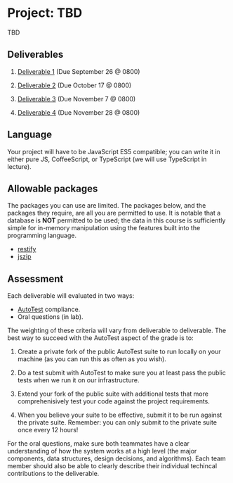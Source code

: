 # Project: TBD

TBD

## Deliverables

1. [Deliverable 1](Deliverable1.md) (Due September 26 @ 0800)

1. [Deliverable 2](Deliverable2.md) (Due October 17 @ 0800)

1. [Deliverable 3](Deliverable3.md) (Due November 7 @ 0800)

1. [Deliverable 4](Deliverable4.md) (Due November 28 @ 0800)

## Language

Your project will have to be JavaScript ES5 compatible; you can write it in either pure JS, CoffeeScript, or TypeScript (we will use TypeScript in lecture).

## Allowable packages

The packages you can use are limited. The packages below, and the packages they require, are all you are permitted to use. It is notable that a database is **NOT** permitted to be used; the data in this course is sufficiently simple for in-memory manipulation using the features built into the programming language.

* [restify](https://www.npmjs.com/package/restify)
* [jszip](https://www.npmjs.com/package/jszip)

## Assessment

Each deliverable will evaluated in two ways:

* [AutoTest](AutoTest.md) compliance.
* Oral questions (in lab).

The weighting of these criteria will vary from deliverable to deliverable. The best way to succeed with the AutoTest aspect of the grade is to:

1. Create a private fork of the public AutoTest suite to run locally on your machine (as you can run this as often as you wish). 

1. Do a test submit with AutoTest to make sure you at least pass the public tests when we run it on our infrastructure.

1. Extend your fork of the public suite with additional tests that more comprehenisively test your code against the project requirements.

1. When you believe your suite to be effective, submit it to be run against the private suite. Remember: you can only submit to the private suite once every 12 hours!

For the oral questions, make sure both teammates have a clear understanding of how the system works at a high level (the major components, data structures, design decisions, and algorithms). Each team member should also be able to clearly describe their individual techincal contributions to the deliverable.


